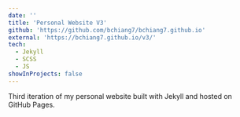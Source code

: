 ```yaml
---
date: ''
title: 'Personal Website V3'
github: 'https://github.com/bchiang7/bchiang7.github.io'
external: 'https://bchiang7.github.io/v3/'
tech:
  - Jekyll
  - SCSS
  - JS
showInProjects: false
---
```


Third iteration of my personal website built with Jekyll and hosted on GitHub Pages.
